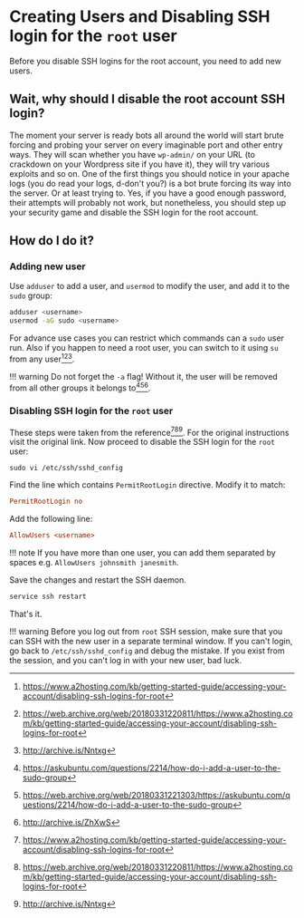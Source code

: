 # Creating Users and Disabling SSH login for the `root` user

Before you disable SSH logins for the root account, you need to add new users.

## Wait, why should I disable the root account SSH login?

The moment your server is ready bots all around the world will start brute forcing and probing your server on every imaginable port and other entry ways. They will scan whether you have `wp-admin/` on your URL (to crackdown on your Wordpress site if you have it), they will try various exploits and so on. One of the first things you should notice in your apache logs (you do read your logs, d-don't you?) is a bot brute forcing its way into the server. Or at least trying to. Yes, if you have a good enough password, their attempts will probably not work, but nonetheless, you should step up your security game and disable the SSH login for the root account.

## How do I do it?

### Adding new user

Use `adduser` to add a user, and `usermod` to modify the user, and add it to the `sudo` group:

```bash
adduser <username>
usermod -aG sudo <username>
```

For advance use cases you can restrict which commands can a `sudo` user run. Also if you happen to need a root user, you can switch to it using `su` from any user[^1][^2][^3].

!!! warning
    Do not forget the `-a` flag! Without it, the user will be removed from all other groups it belongs to[^4][^5][^6].

### Disabling SSH login for the `root` user

These steps were taken from the reference[^1][^2][^3]. For the original instructions visit the original link. Now proceed to disable the SSH login for the `root` user:

```shell
sudo vi /etc/ssh/sshd_config
```

Find the line which contains `PermitRootLogin` directive. Modify it to match:

```ini
PermitRootLogin no
```

Add the following line:

```ini
AllowUsers <username>
```

!!! note
    If you have more than one user, you can add them separated by spaces e.g. `AllowUsers johnsmith janesmith`.

Save the changes and restart the SSH daemon.

```bash
service ssh restart
```

That's it.

!!! warning
    Before you log out from `root` SSH session, make sure that you can SSH with the new user in a separate terminal window. If you can't login, go back to `/etc/ssh/sshd_config` and debug the mistake. If you exist from the session, and you can't log in with your new user, bad luck.

[^1]: <https://www.a2hosting.com/kb/getting-started-guide/accessing-your-account/disabling-ssh-logins-for-root>
[^2]: <https://web.archive.org/web/20180331220811/https://www.a2hosting.com/kb/getting-started-guide/accessing-your-account/disabling-ssh-logins-for-root>
[^3]: <http://archive.is/Nntxg>
[^4]: <https://askubuntu.com/questions/2214/how-do-i-add-a-user-to-the-sudo-group>
[^5]: <https://web.archive.org/web/20180331221303/https://askubuntu.com/questions/2214/how-do-i-add-a-user-to-the-sudo-group>
[^6]: <http://archive.is/ZhXwS>
